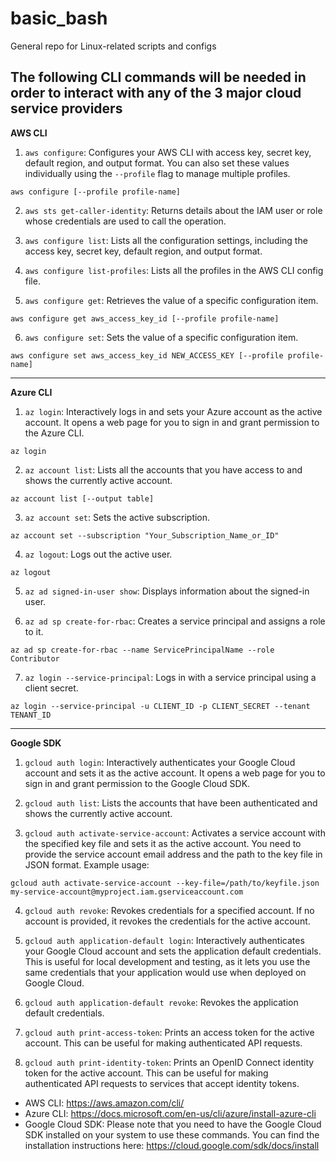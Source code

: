 # basic_bash
General repo for Linux-related scripts and configs

The following CLI commands will be needed in order to interact with any of the 3 major cloud service providers
------------
**AWS CLI**

1. `aws configure`: Configures your AWS CLI with access key, secret key, default region, and output format. You can also set these values individually using the `--profile` flag to manage multiple profiles.

```
aws configure [--profile profile-name]
```

2. `aws sts get-caller-identity`: Returns details about the IAM user or role whose credentials are used to call the operation.

3. `aws configure list`: Lists all the configuration settings, including the access key, secret key, default region, and output format.

4. `aws configure list-profiles`: Lists all the profiles in the AWS CLI config file.

5. `aws configure get`: Retrieves the value of a specific configuration item.

```
aws configure get aws_access_key_id [--profile profile-name]
```

6. `aws configure set`: Sets the value of a specific configuration item.

```
aws configure set aws_access_key_id NEW_ACCESS_KEY [--profile profile-name]
```
------------
**Azure CLI**

1. `az login`: Interactively logs in and sets your Azure account as the active account. It opens a web page for you to sign in and grant permission to the Azure CLI.

```
az login
```

2. `az account list`: Lists all the accounts that you have access to and shows the currently active account.

```
az account list [--output table]
```

3. `az account set`: Sets the active subscription.

```
az account set --subscription "Your_Subscription_Name_or_ID"
```

4. `az logout`: Logs out the active user.

```
az logout
```

5. `az ad signed-in-user show`: Displays information about the signed-in user.

6. `az ad sp create-for-rbac`: Creates a service principal and assigns a role to it.

```
az ad sp create-for-rbac --name ServicePrincipalName --role Contributor
```

7. `az login --service-principal`: Logs in with a service principal using a client secret.

```
az login --service-principal -u CLIENT_ID -p CLIENT_SECRET --tenant TENANT_ID
```
------------
**Google SDK**

1. `gcloud auth login`: Interactively authenticates your Google Cloud account and sets it as the active account. It opens a web page for you to sign in and grant permission to the Google Cloud SDK.

2. `gcloud auth list`: Lists the accounts that have been authenticated and shows the currently active account.

3. `gcloud auth activate-service-account`: Activates a service account with the specified key file and sets it as the active account. You need to provide the service account email address and the path to the key file in JSON format. Example usage:

```
gcloud auth activate-service-account --key-file=/path/to/keyfile.json my-service-account@myproject.iam.gserviceaccount.com
```

4. `gcloud auth revoke`: Revokes credentials for a specified account. If no account is provided, it revokes the credentials for the active account.

5. `gcloud auth application-default login`: Interactively authenticates your Google Cloud account and sets the application default credentials. This is useful for local development and testing, as it lets you use the same credentials that your application would use when deployed on Google Cloud.

6. `gcloud auth application-default revoke`: Revokes the application default credentials.

7. `gcloud auth print-access-token`: Prints an access token for the active account. This can be useful for making authenticated API requests.

8. `gcloud auth print-identity-token`: Prints an OpenID Connect identity token for the active account. This can be useful for making authenticated API requests to services that accept identity tokens.

- AWS CLI: https://aws.amazon.com/cli/
- Azure CLI: https://docs.microsoft.com/en-us/cli/azure/install-azure-cli
- Google Cloud SDK: Please note that you need to have the Google Cloud SDK installed on your system to use these commands. You can find the installation instructions here: https://cloud.google.com/sdk/docs/install
